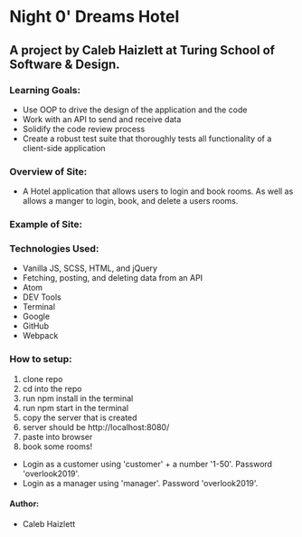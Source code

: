 # Night 0' Dreams Hotel

## A project by Caleb Haizlett at Turing School of Software & Design. 

### Learning Goals:
* Use OOP to drive the design of the application and the code
* Work with an API to send and receive data
* Solidify the code review process
* Create a robust test suite that thoroughly tests all functionality of a client-side application

### Overview of Site:
  * A Hotel application that allows users to login and book rooms. As well as allows a manger to login, book, and delete a users rooms.
  
### Example of Site:




### Technologies Used:
  * Vanilla JS, SCSS, HTML, and jQuery
  * Fetching, posting, and deleting data from an API
  * Atom
  * DEV Tools
  * Terminal
  * Google
  * GitHub
  * Webpack
  
### How to setup:
  1. clone repo
  2. cd into the repo
  3. run npm install in the terminal
  4. run npm start in the terminal
  5. copy the server that is created
  6. server should be http://localhost:8080/
  7. paste into browser
  8. book some rooms!
  
  * Login as a customer using 'customer' + a number '1-50'. Password 'overlook2019'.
  * Login as a manager using 'manager'. Password 'overlook2019'.

#### Author:
  * Caleb Haizlett
